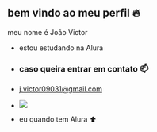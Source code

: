 ## bem vindo ao meu perfil 🔥

meu nome é João Victor

- estou estudando na Alura

- ### caso queira entrar em contato 📫

- j.victor09031@gmail.com

- ![](https://github.com/user-attachments/assets/e40736a1-fc95-49d1-80ee-7181b5307d19)

- eu quando tem Alura ⬆️

